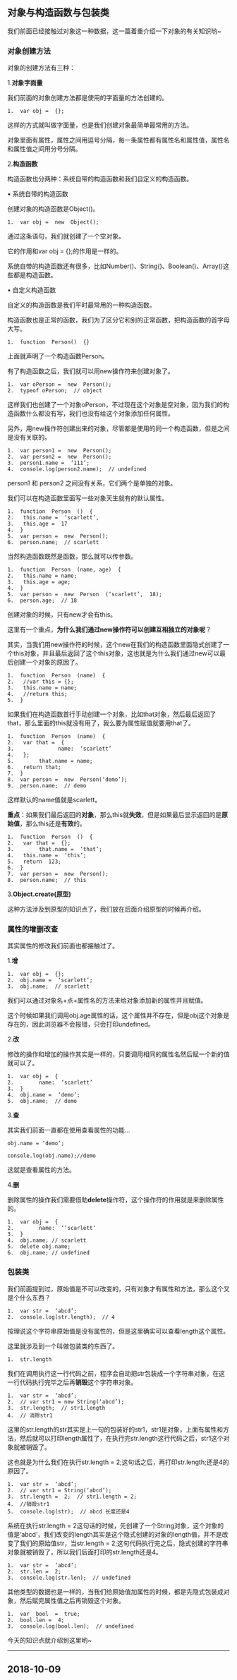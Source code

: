 ## 对象与构造函数与包装类

我们前面已经接触过对象这一种数据，这一篇着重介绍一下对象的有关知识哟~

### 对象创建方法

对象的创建方法有三种：

1.**对象字面量**

我们前面的对象创建方法都是使用的字面量的方法创建的。

```
1.  var obj =  {};
```

这样的方式就叫做字面量，也是我们创建对象最简单最常用的方法。

对象里面有属性，属性之间用逗号分隔，每一条属性都有属性名和属性值，属性名和属性值之间用分号分隔。

2.**构造函数**

构造函数也分两种：系统自带的构造函数和我们自定义的构造函数。

• 系统自带的构造函数

创建对象的构造函数是Object()。

```
1.  var obj =  new  Object();
```

通过这条语句，我们就创建了一个空对象。

它的作用和var obj = {};的作用是一样的。

系统自带的构造函数还有很多，比如Number()、String()、Boolean()、Array()这些都是构造函数。

• 自定义构造函数

自定义的构造函数是我们平时最常用的一种构造函数。

构造函数也是正常的函数，我们为了区分它和别的正常函数，把构造函数的首字母大写。

```
1.  function  Person()  {}
```

上面就声明了一个构造函数Person。

有了构造函数之后，我们就可以用new操作符来创建对象了。

```
1.  var oPerson =  new  Person();  
2.  typeof oPerson;  // object
```

这样我们也创建了一个对象oPerson，不过现在这个对象是空对象，因为我们的构造函数什么都没有写，我们也没有给这个对象添加任何属性。

另外，用new操作符创建出来的对象，尽管都是使用的同一个构造函数，但是之间是没有关联的。

```
1.  var person1 =  new  Person();  
2.  var person2 =  new  Person();  
3.  person1.name =  ‘111’;  
4.  console.log(person2.name);  // undefined
```

person1 和 person2 之间没有关系，它们两个是单独的对象。

我们可以在构造函数里面写一些对象天生就有的默认属性。

```
1.  function  Person  ()  {  
2.   this.name =  ‘scarlett’,  
3.   this.age =  17  
4.  }  
5.  var person =  new  Person();  
6.  person.name;  // scarlett
```

当然构造函数既然是函数，那么就可以传参数。

```
1.  function  Person  (name, age)  {  
2.   this.name = name;  
3.   this.age = age;  
4.  }  
5.  var person =  new  Person  (‘scarlett’,  18);  
6.  person.age;  // 18
```

创建对象的时候，只有new才会有this。

这里有一个重点，**为什么我们通过new操作符可以创建互相独立的对象呢**？

其实，当我们用new操作符的时候，这个new在我们的构造函数里面隐式创建了一个this对象，并且最后返回了这个this对象，这也就是为什么我们通过new可以最后创建一个对象的原因了。

```
1.  function  Person  (name)  {  
2.   //var this = {};  
3.   this.name = name;  
4.   //return this;  
5.  }
```

如果我们在构造函数首行手动创建一个对象，比如that对象，然后最后返回了that，那么里面的this就没有用了，我么要为属性赋值就要用that了。

```
1.  function  Person  (name)  {  
2.   var that =  {  
3.              name:  ‘scarlett’  
4.   };  
5.        that.name = name;  
6.   return that;  
7.  }  
8.  var person =  new  Person(‘demo’);  
9.  person.name;  // demo
```

这样默认的name值就是scarlett。

**重点**：如果我们最后返回的**对象**，那么this就**失效**，但是如果最后显示返回的是**原始值**，那么this还是**有效**的。

```
1.  function  Person  ()  {  
2.   var that =  {};  
3.        that.name =  ‘that’;  
4.   this.name =  ‘this’;  
5.   return  123;  
6.  }  
7.  var person =  new  Person();  
8.  person.name;  // this
```

3.**Object.create(原型)**

这种方法涉及到原型的知识点了，我们放在后面介绍原型的时候再介绍。

### 属性的增删改查

其实属性的修改我们前面也都接触过了。

1.**增**

```
1.  var obj =  {};  
2.  obj.name =  ‘scarlett’;  
3.  obj.name;  // scarlett
```

我们可以通过对象名+点+属性名的方法来给对象添加新的属性并且赋值。

这个时候如果我们调用obj.age属性的话，这个属性并不存在，但是obj这个对象是存在的，因此浏览器不会报错，只会打印undefined。

2.**改**

修改的操作和增加的操作其实是一样的，只要调用相同的属性名然后赋一个新的值就可以了。

```
1.  var obj =  {  
2.        name:  ‘scarlett’  
3.  }  
4.  obj.name =  ‘demo’;  
5.  obj.name;  // demo
```

3.**查**

其实我们前面一直都在使用查看属性的功能…

`obj.name = ‘demo’;`

`console.log(obj.name);//demo`

这就是查看属性的方法。

4.**删**

删除属性的操作我们需要借助**delete**操作符，这个操作符的作用就是来删除属性的。

```
1.  var obj =  {  
2.        name:  ‘’scarlett‘  
3.  }  
4.  obj.name; // scarlett  
5.  delete obj.name;  
6.  obj.name; // undefined
```

### 包装类

我们前面提到过，原始值是不可以改变的，只有对象才有属性和方法，那么这个又是个什么东西？

```
1.  var str =  ‘abcd’;  
2.  console.log(str.length);  // 4
```

按理说这个字符串原始值是没有属性的，但是这里确实可以查看length这个属性。

这里就涉及到一个叫做包装类的东西了。

```
1.  str.length
```

我们在调用执行这一行代码之前，程序会自动把str包装成一个字符串对象，在这一行代码执行完毕之后再**销毁**这个字符串对象。

```
1.  var str =  ‘abcd’;  
2.  // var str1 = new String(‘abcd’);  
3.  str.length;  // str1.length  
4.  // 消除str1
```

这里的str.length的str其实是上一句的包装好的str1，str1是对象，上面有属性和方法，然后就可以打印length属性了，在执行完str.length这行代码之后，str1这个对象就被销毁了。

这也就是为什么我们在执行str.length = 2;这句话之后，再打印str.length;还是4的原因了。

```
1.  var str =  ‘abcd’;  
2.  // var str1 = String(‘abcd’);  
3.  str.length =  2;  // str1.length = 2;  
4.  //销毁str1  
5.  console.log(str);  // abcd 长度还是4
```

系统在执行str.length = 2这句话的时候，先创建了一个String对象，这个对象的值是‘abcd’，我们改变的length其实是这个隐式创建的对象的length值，并不是改变了我们的原始值str，当str.length = 2;这句代码执行完之后，隐式创建的字符串对象就被销毁了，所以我们后面打印的str.length还是4。

```
1.  var str =  ‘abcd’;  
2.  str.len =  2;  
3.  console.log(str.len);  // undefined
```

其他类型的数据也是一样的，当我们给原始值加属性的时候，都是先隐式包装成对象，然后赋完属性值之后再销毁这个对象。

```
1.  var  bool  =  true;  
2.  bool.len =  4;  
3.  console.log(bool.len);  // undefined
```

今天的知识点就介绍到这里哟~

---

## 2018-10-09